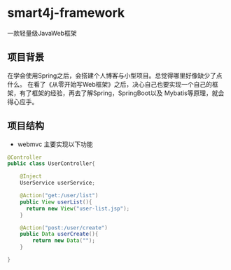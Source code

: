 # smart4j-framework
一款轻量级JavaWeb框架

## 项目背景
在学会使用Spring之后，会搭建个人博客与小型项目。总觉得哪里好像缺少了点什么。
在看了《从零开始写Web框架》之后，决心自己也要实现一个自己的框架，有了框架的经验，再去了解Spring，SpringBoot以及
Mybatis等原理，就会得心应手。

## 项目结构
- webmvc 主要实现以下功能
```java
@Controller
public class UserController{

    @Inject
    UserService userService;

    @Action("get:/user/list")
    public View userList(){
      return new View("user-list.jsp");
    }

    @Action("post:/user/create")
    public Data userCreate(){
        return new Data("");
    }

}











```


